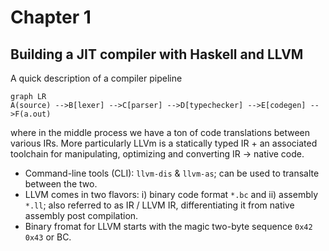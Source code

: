 # Chapter 1
## Building a JIT compiler with Haskell and LLVM

A quick description of a compiler pipeline 

 ```mermaid
graph LR
A(source) -->B[lexer] -->C[parser] -->D[typechecker] -->E[codegen] -->F(a.out)
```

where in the middle process we have a ton of code translations between various IRs. More particularly LLVm is a statically typed IR + an associated toolchain for manipulating, optimizing and converting IR -> native code. 

- Command-line tools (CLI): `llvm-dis` & `llvm-as`; can be used to transalte between the two.
- LLVM comes in two flavors: i) binary code format `*.bc` and ii) assembly `*.ll`; also referred to as IR / LLVM IR, differentiating it from native assembly post compilation.
- Binary fromat for LLVM starts with the magic two-byte sequence `0x42 0x43` or BC. 



